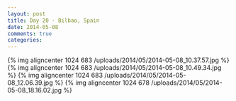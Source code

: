 ```yaml
---
layout: post
title: Day 20 - Bilbao, Spain
date: 2014-05-08
comments: true
categories: 
---
```

{% img aligncenter 1024 683 /uploads/2014/05/2014-05-08_10.37.57.jpg %}
{% img aligncenter 1024 683 /uploads/2014/05/2014-05-08_10.49.34.jpg %}
{% img aligncenter 1024 683 /uploads/2014/05/2014-05-08_12.06.39.jpg %}
{% img aligncenter 1024 678 /uploads/2014/05/2014-05-08_18.16.02.jpg %}
